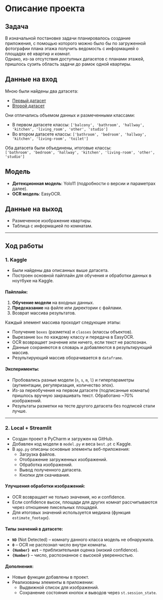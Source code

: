 # Описание проекта

## Задача

В изначальной постановке задачи планировалось создание приложения, с помощью которого можно было бы по загруженной фотографии плана этажа получить ведомость с информацией о площадях её квартир и комнат.  
Однако, из-за отсутствия доступных датасетов с планами этажей, пришлось сузить область задачи до рамок одной квартиры.

## Данные на вход

Мною были найдены два датасета:  
- [Первый датасет](https://universe.roboflow.com/datathon24/krisha.kz/dataset/8)  
- [Второй датасет](https://universe.roboflow.com/nage/nagecad_rd/dataset/1)  

Они отличались объемом данных и размеченными классами:  
- В первом датасете классы: `['balcony', 'bathroom', 'hallway', 'kitchen', 'living_room', 'other', 'studio']`
- Во втором датасете классы: `['bathroom', 'bedroom', 'hallway', 'kitchen', 'living-room', 'toilet']`

Оба датасета были объединены, итоговые классы:  
`['bathroom', 'bedroom', 'hallway', 'kitchen', 'living-room', 'other', 'studio']`

## Модель

- **Детекционная модель**: Yolo11 (подробности о версии и параметрах далее).  
- **OCR модель**: EasyOCR.

## Данные на выход

- Размеченное изображение квартиры.  
- Таблица с информацией по комнатам.

---

## Ход работы

### 1. Kaggle

- Были найдены два описанных выше датасета.  
- Построен основной пайплайн для обучения и обработки данных в ноутбуке на Kaggle.  

#### Пайплайн:
1. **Обучение модели** на входных данных.  
2. **Предсказание** на файле или директории с файлами.  
3. Возврат массива результатов.  

Каждый элемент массива проходит следующие этапы:  
- Получение `boxes` (разметка) и `classes` (классы объектов).  
- Вырезание `box` по каждому классу и передача в EasyOCR.  
- OCR возвращает значение или ничего, если текст не распознан.  
- Данные сохраняются в словарь и добавляются в результирующий массив.  
- Результирующий массив оборачивается в `dataframe`.

#### Эксперименты:
- Пробовались разные модели (`n`, `s`, `m`, `l`) и гиперпараметры (аугментации, регуляризация, количество эпох).  
- Из-за переобучения на первом датасете (подписанные комнаты) пришлось вручную закрашивать текст. Обработано ~70% изображений.  
- Результаты разметки на тесте другого датасета без подписей стали лучше.

---

### 2. Local + Streamlit

- Создан проект в PyCharm и загружен на GitHub.  
- Добавлен код модели в `model.py` и веса `best.pt` с Kaggle.  
- В `app.py` описаны основные элементы веб-приложения:
  - Загрузка файлов.  
  - Отображение загруженных изображений.  
  - Обработка изображений.  
  - Вывод полученного датасета.  
  - Кнопки для скачивания.  

#### Улучшения обработки изображений:
- OCR возвращает не только значения, но и confidence.  
- Если confidence высок, площади для других комнат рассчитываются через отношение пиксельных площадей.  
- Для итоговых значений используется медиана (функция `estimate_footage`).  

#### Типы значений в датасете:
- **`ND`** (Not Detected) – комнату данного класса модель не обнаружила.  
- **`0`** – OCR не распознал число внутри комнаты.  
- **`{Number} est`** – приблизительная оценка (низкий confidence).  
- **`{Number}`** – число, распознанное с высокой уверенностью.  

#### Дополнения:
- Новые функции добавлены в проект.  
- Реализованы элементы в приложении:
  - Выдвижной список для изображений.  
  - Сохранение состояния кнопок и выводов через `st.session_state`.